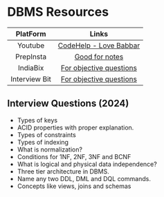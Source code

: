 # **DBMS Resources**

| PlatForm | Links |  
| :----------: | :-----: |  
| Youtube | [CodeHelp - Love Babbar](https://www.youtube.com/playlist?list=PLDzeHZWIZsTpukecmA2p5rhHM14bl2dHU)|
| PrepInsta | [Good for notes](https://prepinsta.com/dbms/) |
| IndiaBix | [For objective questions](https://www.indiabix.com/technical/dbms/)|
| Interview Bit | [For objective questions](https://www.interviewbit.com/dbms-mcq/) |

## **Interview Questions (2024)**

<ul>
    <li>Types of keys</li>
    <li>ACID properties with proper explanation.</li>
    <li>Types of constraints</li>
    <li>Types of indexing</li>
    <li>What is normalization?</li>
    <li>Conditions for 1NF, 2NF, 3NF and BCNF</li>
    <li>What is logical and physical data independence?</li>
    <li>Three tier architecture in DBMS.</li>
    <li>Name any two DDL, DML and DQL commands.</li>
    <li>Concepts like views, joins and schemas</li>
</ul>
